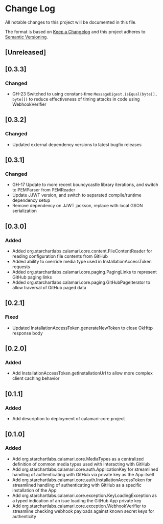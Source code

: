 # Change Log
All notable changes to this project will be documented in this file.

The format is based on [Keep a Changelog](http://keepachangelog.com/)
and this project adheres to [Semantic Versioning](http://semver.org/).

## [Unreleased]

## [0.3.3]
### Changed
- GH-23 Switched to using constant-time `MessageDigest.isEqual(byte[], byte[])` to reduce effectiveness of timing attacks in code using WebhookVerifier

## [0.3.2]
### Changed
- Updated external dependency versions to latest bugfix releases

## [0.3.1]
### Changed
- GH-17 Update to more recent bouncycastle library iterations, and switch to PEMParser from PEMReader
- Update JJWT version, and switch to separated compile/runtime dependency setup
- Remove dependency on JJWT jackson, replace with local GSON serialization

## [0.3.0]
### Added
- Added org.starchartlabs.calamari.core.content.FileContentReader for reading configuration file contents from GitHub
- Added ability to override media type used in InstallationAccessToken requests
- Added org.starchartlabs.calamari.core.paging.PagingLinks to represent GitHub paging links
- Added org.starchartlabs.calamari.core.paging.GitHubPageIterator<T> to allow traversal of GitHub paged data

## [0.2.1]
### Fixed
- Updated InstallationAccessToken.generateNewToken to close OkHttp response body

## [0.2.0]
### Added
- Add InstallationAccessToken.getInstallationUrl to allow more complex client caching behavior

## [0.1.1]
### Added
- Add description to deployment of calamari-core project

## [0.1.0]
### Added
- Add org.starchartlabs.calamari.core.MediaTypes as a centralized definition of common media types used with interacting with GitHub
- Add org.starchartlabs.calamari.core.auth.ApplicationKey for streamlined handling of authenticating with GitHub via private key as the App itself
- Add org.starchartlabs.calamari.core.auth.InstallationAccessToken for streamlined handling of authenticating with GitHub as a specific installation of the App
- Add org.starchartlabs.calamari.core.exception.KeyLoadingException as a typed indication of an isue loading the GitHub App private key
- Add org.starchartlabs.calamari.core.exception.WebhookVerifier to streamline checking webhook payloads against known secret keys for authenticity
